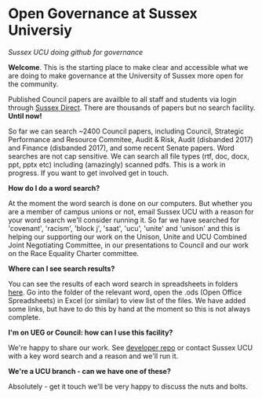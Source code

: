 # Open Governance at Sussex Universiy 
<i>Sussex UCU doing github for governance</i>

<b>Welcome</b>. This is the starting place to make clear and accessible what we are doing to make governance at the University of Sussex more open for the community. 

Published Council papers are availble to all staff and students via login through <a href="https://direct.sussex.ac.uk/page.php?realm=searches&page=committees">Sussex Direct</a>. There are thousands of papers but no search facility. <b>Until now!</b>

So far we can search ~2400 Council papers, including Council, Strategic Performance and Resource Commitee, Audit & Risk, Audit (disbanded 2017) and Finance (disbanded 2017), and some recent Senate papers. Word searches are not cap sensitive. We can search all file types (rtf, doc, docx, ppt, pptx etc) including (amazingly) scanned pdfs. This is a work in progress. If you want to get involved get in touch. 


<b>How do I do a word search?</b>

At the moment the word search is done on our computers. But whether you are a member of campus unions or not, email Sussex UCU with a reason for your word search we'll consider running it. So far we have searched for 'covenant', 'racism', 'block j', 'saat', 'ucu', 'unite' and 'unison' and this is helping our supporting our work on the Unison, Unite and UCU Combined Joint Negotiating Committee, in our presentations to Council and our work on the Race Equality Charter committee.

<b>Where can I see search results?</b>

You can see the results of each word search in spreadsheets in folders <a href="https://github.com/SussexUCU/open-governance">here</a>. Go into the folder of the relevant word, open the .ods (Open Office Spreadsheets) in Excel (or similar) to view list of the files. We have added some links, but have to do this by hand at the moment so this is not always complete.

<b>I'm on UEG or Council: how can I use this facility?</b>

We're happy to share our work. See <a href= "https://github.com/SussexUCU/developer"> developer repo</a> or contact Sussex UCU with a key word search and a reason and we'll run it.

<b>We're a UCU branch - can we have one of these? </b>

Absolutely - get it touch we'll be very happy to discuss the nuts and bolts.

